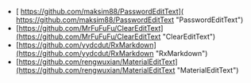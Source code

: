 - [ https://github.com/maksim88/PasswordEditText]( https://github.com/maksim88/PasswordEditText "PasswordEditText")
- [https://github.com/MrFuFuFu/ClearEditText](https://github.com/MrFuFuFu/ClearEditText "ClearEditText")
- [https://github.com/yydcdut/RxMarkdown](https://github.com/yydcdut/RxMarkdown "RxMarkdown")
- [https://github.com/rengwuxian/MaterialEditText](https://github.com/rengwuxian/MaterialEditText "MaterialEditText")